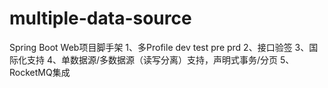 # multiple-data-source
Spring Boot Web项目脚手架
1、多Profile dev test pre prd
2、接口验签
3、国际化支持
4、单数据源/多数据源（读写分离）支持，声明式事务/分页
5、RocketMQ集成

